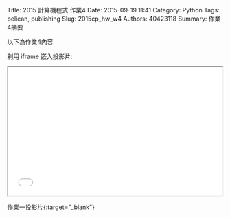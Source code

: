 Title: 2015 計算機程式 作業4
Date: 2015-09-19 11:41
Category: Python
Tags: pelican, publishing
Slug: 2015cp_hw_w4
Authors: 40423118
Summary: 作業4摘要

以下為作業4內容

利用 iframe 嵌入投影片:

<iframe src="40423118_cp_w4_p.html" width="500" height="300"></iframe>

[作業一投影片](40423118_cp_w4_p.html){:target="_blank"}

